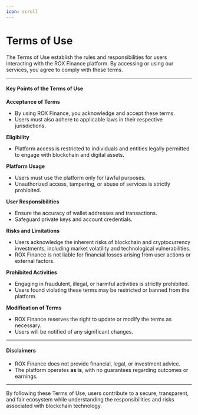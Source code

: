 ```yaml
---
icon: scroll
---
```


# Terms of Use

The Terms of Use establish the rules and responsibilities for users interacting with the ROX Finance platform. By accessing or using our services, you agree to comply with these terms.

***

#### Key Points of the Terms of Use

**Acceptance of Terms**

* By using ROX Finance, you acknowledge and accept these terms.
* Users must also adhere to applicable laws in their respective jurisdictions.

**Eligibility**

* Platform access is restricted to individuals and entities legally permitted to engage with blockchain and digital assets.

**Platform Usage**

* Users must use the platform only for lawful purposes.
* Unauthorized access, tampering, or abuse of services is strictly prohibited.

**User Responsibilities**

* Ensure the accuracy of wallet addresses and transactions.
* Safeguard private keys and account credentials.

**Risks and Limitations**

* Users acknowledge the inherent risks of blockchain and cryptocurrency investments, including market volatility and technological vulnerabilities.
* ROX Finance is not liable for financial losses arising from user actions or external factors.

**Prohibited Activities**

* Engaging in fraudulent, illegal, or harmful activities is strictly prohibited.
* Users found violating these terms may be restricted or banned from the platform.

**Modification of Terms**

* ROX Finance reserves the right to update or modify the terms as necessary.
* Users will be notified of any significant changes.

***

#### Disclaimers

* ROX Finance does not provide financial, legal, or investment advice.
* The platform operates **as is**, with no guarantees regarding outcomes or earnings.

***

By following these Terms of Use, users contribute to a secure, transparent, and fair ecosystem while understanding the responsibilities and risks associated with blockchain technology.
